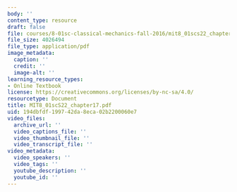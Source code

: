 ```yaml
---
body: ''
content_type: resource
draft: false
file: courses/8-01sc-classical-mechanics-fall-2016/mit8_01scs22_chapter17.pdf
file_size: 4026494
file_type: application/pdf
image_metadata:
  caption: ''
  credit: ''
  image-alt: ''
learning_resource_types:
- Online Textbook
license: https://creativecommons.org/licenses/by-nc-sa/4.0/
resourcetype: Document
title: MIT8_01scS22_chapter17.pdf
uid: 194dbfdf-1997-42da-8eca-02b2200060e7
video_files:
  archive_url: ''
  video_captions_file: ''
  video_thumbnail_file: ''
  video_transcript_file: ''
video_metadata:
  video_speakers: ''
  video_tags: ''
  youtube_description: ''
  youtube_id: ''
---
```


